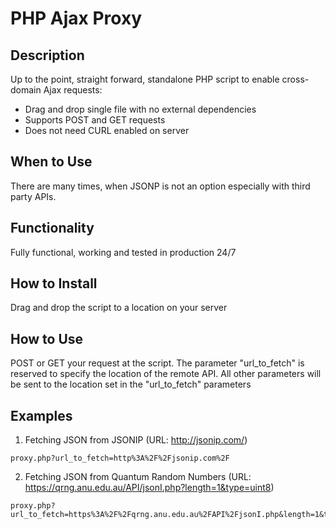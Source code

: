 PHP Ajax Proxy
================================================================

Description
----------------------------------------------------------------
Up to the point, straight forward, standalone PHP script to enable
cross-domain Ajax requests:

- Drag and drop single file with no external dependencies
- Supports POST and GET requests
- Does not need CURL enabled on server

When to Use
---------------------------------------------------------------
There are many times, when JSONP is not an option especially with
third party APIs.

Functionality
---------------------------------------------------------------
Fully functional, working and tested in production 24/7

How to Install
---------------------------------------------------------------
Drag and drop the script to a location on your server

How to Use
---------------------------------------------------------------
POST or GET your request at the script. The parameter "url_to_fetch"
is reserved to specify the location of the remote API. All other
parameters will be sent to the location set in the "url_to_fetch"
parameters

Examples
---------------------------------------------------------------
1) Fetching JSON from JSONIP (URL: http://jsonip.com/)

```
proxy.php?url_to_fetch=http%3A%2F%2Fjsonip.com%2F
```

2) Fetching JSON from Quantum Random Numbers (URL: https://qrng.anu.edu.au/API/jsonI.php?length=1&type=uint8)

```
proxy.php?url_to_fetch=https%3A%2F%2Fqrng.anu.edu.au%2FAPI%2FjsonI.php&length=1&type=uint8
```
